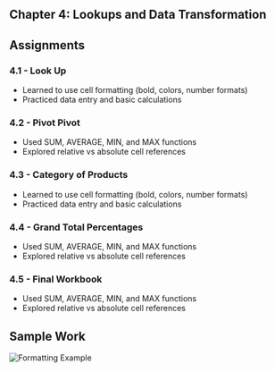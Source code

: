 ## Chapter 4: Lookups and Data Transformation

## Assignments
### 4.1 - Look Up
- Learned to use cell formatting (bold, colors, number formats)
- Practiced data entry and basic calculations

### 4.2 - Pivot Pivot
- Used SUM, AVERAGE, MIN, and MAX functions
- Explored relative vs absolute cell references

### 4.3 - Category of Products
- Learned to use cell formatting (bold, colors, number formats)
- Practiced data entry and basic calculations

### 4.4 - Grand Total Percentages
- Used SUM, AVERAGE, MIN, and MAX functions
- Explored relative vs absolute cell references

### 4.5 - Final Workbook
- Used SUM, AVERAGE, MIN, and MAX functions
- Explored relative vs absolute cell references

## Sample Work
![Formatting Example](./screenshots/formatting_example.png)
